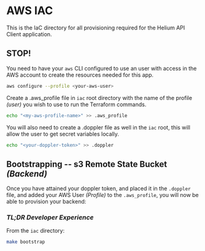 # AWS IAC

This is the IaC directory for all provisioning required for the Helium API Client application.

## STOP!

You need to have your `aws` CLI configured to use an user with access in the AWS account to create the resources needed for this app.

```bash
aws configure --profile <your-aws-user>
```

Create a .aws_profile file in `iac` root directory with the name of the profile _(user)_ you wish to use to run the Terraform commands.

```bash
echo "<my-aws-profile-name>" >> .aws_profile
```

You will also need to create a .doppler file as well in the `iac` root, this will allow the user to get secret variables locally.

```bash
echo "<your-doppler-token>" >> .doppler
```

## Bootstrapping -- s3 Remote State Bucket _(Backend)_

Once you have attained your doppler token, and placed it in the `.doppler` file, and added your AWS User _(Profile)_ to the `.aws_profile`, you will
now be able to provision your backend:

### _TL;DR Developer Experience_

From the `iac` directory:

```bash
make bootstrap
```

